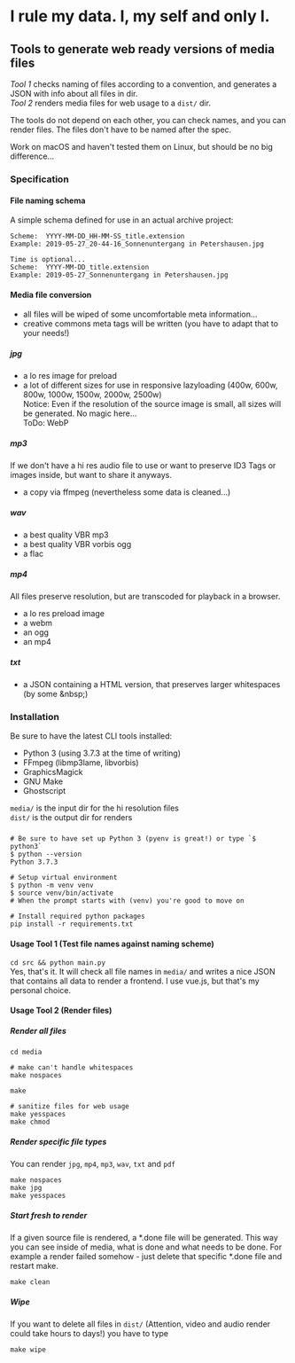 # I rule my data. I, my self and only I.

## Tools to generate web ready versions of media files

*Tool 1* checks naming of files according to a convention, and generates a JSON
with info about all files in dir.   
*Tool 2* renders media files for web usage to a `dist/` dir.

The tools do not depend on each other, you can check names, and you can render files. The files don't have to be named
after the spec.  

Work on macOS and haven't tested them on Linux, but should be no big difference... 

### Specification

#### File naming schema
A simple schema defined for use in an actual archive project:
```
Scheme:  YYYY-MM-DD_HH-MM-SS_title.extension
Example: 2019-05-27_20-44-16_Sonnenuntergang in Petershausen.jpg

Time is optional...
Scheme:  YYYY-MM-DD_title.extension
Example: 2019-05-27_Sonnenuntergang in Petershausen.jpg
```

#### Media file conversion
- all files will be wiped of some uncomfortable meta information...
- creative commons meta tags will be written (you have to adapt that to your needs!)

##### jpg
- a lo res image for preload
- a lot of different sizes for use in responsive lazyloading (400w, 600w, 800w, 1000w, 1500w, 2000w, 2500w)  
  Notice: Even if the resolution of the source image is small, all sizes will be generated. No magic here...  
  ToDo: WebP

##### mp3
If we don't have a hi res audio file to use or want to preserve ID3 Tags or images inside,
but want to share it anyways.
- a copy via ffmpeg (nevertheless some data is cleaned...)

##### wav
- a best quality VBR mp3
- a best quality VBR vorbis ogg
- a flac

##### mp4
All files preserve resolution, but are transcoded for playback in a browser.
- a lo res preload image
- a webm
- an ogg
- an mp4

##### txt
- a JSON containing a HTML version, that preserves larger whitespaces (by some &amp;nbsp;)  

### Installation
Be sure to have the latest CLI tools installed:
- Python 3 (using 3.7.3 at the time of writing)
- FFmpeg (libmp3lame, libvorbis)
- GraphicsMagick
- GNU Make
- Ghostscript

`media/` is the input dir for the hi resolution files  
`dist/` is the output dir for renders

###
```
# Be sure to have set up Python 3 (pyenv is great!) or type `$ python3` 
$ python --version
Python 3.7.3

# Setup virtual environment
$ python -m venv venv
$ source venv/bin/activate
# When the prompt starts with (venv) you're good to move on

# Install required python packages
pip install -r requirements.txt
```

#### Usage Tool 1 (Test file names against naming scheme)
`cd src && python main.py`  
Yes, that's it. It will check all file names in `media/` and writes a nice JSON that
contains all data to render a frontend. I use vue.js, but that's my personal choice. 

#### Usage Tool 2 (Render files)

##### Render all files
```
cd media

# make can't handle whitespaces
make nospaces

make

# sanitize files for web usage
make yesspaces
make chmod
```
 
##### Render specific file types
You can render `jpg`, `mp4`, `mp3`, `wav`, `txt` and `pdf`
```
make nospaces
make jpg
make yesspaces
```

##### Start fresh to render
If a given source file is rendered, a *.done file will be generated.
This way you can see inside of media, what is done and what needs to be done.
For example a render failed somehow - just delete that specific *.done file
and restart make.  
```
make clean
```

##### Wipe
If you want to delete all files in `dist/` (Attention, video and audio render
could take hours to days!) you have to type
```
make wipe
```
